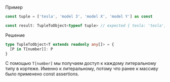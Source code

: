 Пример

```ts
const tuple = ['tesla', 'model 3', 'model X', 'model Y'] as const

const result: TupleToObject<typeof tuple> // expected { tesla: 'tesla', 'model 3': 'model 3', 'model X': 'model X', 'model Y': 'model Y'}
```

Решение

```ts
type TupleToObject<T extends readonly any[]> = {
  [P in T[number]]: P
}
```

С помощью `T[number]` мы получаем доступ к каждому литеральному типу в кортеже.
Именно к литеральному, потому что ранее к массиву было применено const assertions.

